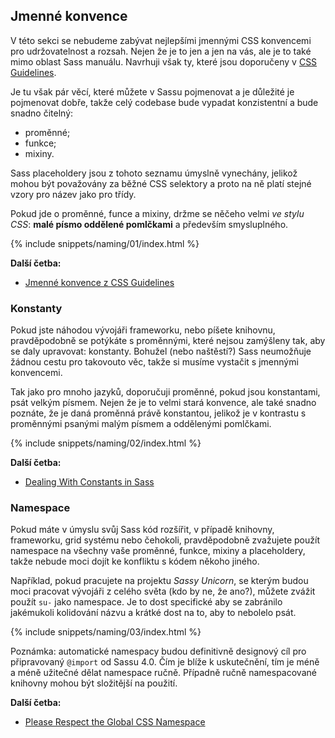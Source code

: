 
## Jmenné konvence

V této sekci se nebudeme zabývat nejlepšími jmennými CSS konvencemi pro udržovatelnost a rozsah. Nejen že je to jen a jen na vás, ale je to také mimo oblast Sass manuálu. Navrhuji však ty, které jsou doporučeny v [CSS Guidelines](https://cssguidelin.es/#naming-conventions).

Je tu však pár věcí, které můžete v Sassu pojmenovat a je důležité je pojmenovat dobře, takže celý codebase bude vypadat konzistentní a bude snadno čitelný:

* proměnné;
* funkce;
* mixiny.

Sass placeholdery jsou z tohoto seznamu úmyslně vynechány, jelikož mohou být považovány za běžné CSS selektory a proto na ně platí stejné vzory pro název jako pro třídy.

Pokud jde o proměnné, funce a mixiny, držme se něčeho velmi *ve stylu CSS*: **malé písmo oddělené pomlčkami** a především smysluplného.

{% include snippets/naming/01/index.html %}

**Další četba:**

* [Jmenné konvence z CSS Guidelines](https://cssguidelin.es/#naming-conventions)

### Konstanty

Pokud jste náhodou vývojáři frameworku, nebo píšete knihovnu, pravděpodobně se potýkáte s proměnnými, které nejsou zamýšleny tak, aby se daly upravovat: konstanty. Bohužel (nebo naštěstí?) Sass neumožňuje žádnou cestu pro takovouto věc, takže si musíme vystačit s jmennými konvencemi.

Tak jako pro mnoho jazyků, doporučuji proměnné, pokud jsou konstantami, psát velkým písmem. Nejen že je to velmi stará konvence, ale také snadno poznáte, že je daná proměnná právě konstantou, jelikož je v kontrastu s proměnnými psanými malým písmem a oddělenými pomlčkami.

{% include snippets/naming/02/index.html %}

**Další četba:**

* [Dealing With Constants in Sass](https://www.sitepoint.com/dealing-constants-sass/)

### Namespace

Pokud máte v úmyslu svůj Sass kód rozšířit, v případě knihovny, frameworku, grid systému nebo čehokoli, pravděpodobně zvažujete použít namespace na všechny vaše proměnné, funkce, mixiny a placeholdery, takže nebude moci dojít ke konfliktu s kódem někoho jiného.

Například, pokud pracujete na projektu *Sassy Unicorn*, se kterým budou moci pracovat vývojáři z celého světa (kdo by ne, že ano?), můžete zvážit použít `su-` jako namespace. Je to dost specifické aby se zabránilo jakémukoli kolidování názvu a krátké dost na to, aby to nebolelo psát.

{% include snippets/naming/03/index.html %}

<div class="note">
  <p>Poznámka: automatické namespacy budou definitivně designový cíl pro připravovaný <code>@import</code> od Sassu 4.0. Čím je blíže k uskutečnění, tím je méně a méně užitečné dělat namespace ručně. Případně ručně namespacované knihovny mohou být složitější na použití.</p>
</div>

**Další četba:**

* [Please Respect the Global CSS Namespace](https://blog.kaelig.fr/post/44554267597/please-respect-the-global-css-namespace)
